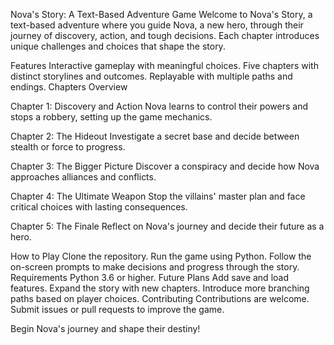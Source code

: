 Nova's Story: A Text-Based Adventure Game
Welcome to Nova's Story, a text-based adventure where you guide Nova, a new hero, through their journey of discovery, action, and tough decisions. Each chapter introduces unique challenges and choices that shape the story.

Features
Interactive gameplay with meaningful choices.
Five chapters with distinct storylines and outcomes.
Replayable with multiple paths and endings.
Chapters Overview

Chapter 1: Discovery and Action
Nova learns to control their powers and stops a robbery, setting up the game mechanics.

Chapter 2: The Hideout
Investigate a secret base and decide between stealth or force to progress.

Chapter 3: The Bigger Picture
Discover a conspiracy and decide how Nova approaches alliances and conflicts.

Chapter 4: The Ultimate Weapon
Stop the villains' master plan and face critical choices with lasting consequences.

Chapter 5: The Finale
Reflect on Nova's journey and decide their future as a hero.

How to Play
Clone the repository.
Run the game using Python.
Follow the on-screen prompts to make decisions and progress through the story.
Requirements
Python 3.6 or higher.
Future Plans
Add save and load features.
Expand the story with new chapters.
Introduce more branching paths based on player choices.
Contributing
Contributions are welcome. Submit issues or pull requests to improve the game.

Begin Nova's journey and shape their destiny!

